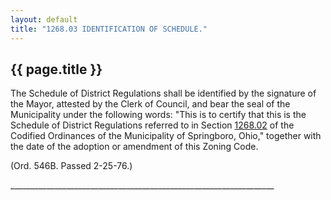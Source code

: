 ```yaml
---
layout: default 
title: "1268.03 IDENTIFICATION OF SCHEDULE."
---
```


{{ page.title }}
----------------

The Schedule of District Regulations shall be identified by the
signature of the Mayor, attested by the Clerk of Council, and bear the
seal of the Municipality under the following words: "This is to certify
that this is the Schedule of District Regulations referred to in Section
[1268.02](508865cd.html) of the Codified Ordinances of the Municipality
of Springboro, Ohio," together with the date of the adoption or
amendment of this Zoning Code.

(Ord. 546B. Passed 2-25-76.)

\_\_\_\_\_\_\_\_\_\_\_\_\_\_\_\_\_\_\_\_\_\_\_\_\_\_\_\_\_\_\_\_\_\_\_\_\_\_\_\_\_\_\_\_\_\_\_\_\_\_\_\_\_\_\_\_\_\_\_\_\_\_\_\_\_\_
